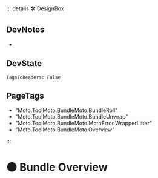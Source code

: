 ::: details 🛠 <dev>DesignBox</dev>

## DevNotes

-

## DevState

`TagsToHeaders: False`


<h2>PageTags</h2>

- "Moto.ToolMoto.BundleMoto.BundleRoll"
- "Moto.ToolMoto.BundleMoto.BundleUnwrap"
- "Moto.ToolMoto.BundleMoto.MotoError.WrapperLitter"
- "Moto.ToolMoto.BundleMoto.Overview"

:::

# 🟠 <moto>Bundle Overview</moto>